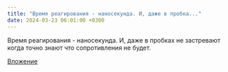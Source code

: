 ```yaml
---
title: "Время реагирования - наносекунда. И, даже в пробка..."
date: 2024-03-23 06:01:00 +0300
---
```


Время реагирования - наносекунда. И, даже в пробках не застревают когда точно знают что сопротивления не будет.

[Вложение](https://vk.com/photo41076938_457250667)
